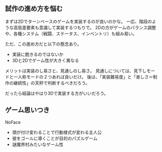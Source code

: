 ## 試作の進め方を悩む

まずは2Dでターンベースのゲームを実装するのが良いのかな。
一応、階段のような高低差要素も意識して実装するつもりで。
2Dの方がゲームのバランス調整や、各種システム（戦闘、ステータス、インベントリ）も組み易い。

ただ、この進め方だと以下の懸念あり。
- 実装に飽きるのではないか
- 3Dと2Dでゲーム性が大きく異なる

メリットは実装のし易さと、見通しのし易さ。
見通しについては、見下しモードと一人称モードの２つあれば良いだけ。
後は、「実装難易度」と「楽しさ＝制作の継続性」の天秤で判断するべきだろう。

だったら結論はやはり3Dで実装する方がいいだろう。

## ゲーム思いつき

NoFace
- 頭が付け変わることで行動様式が変わる主人公
- 彼をゴールに導くことが目的のパズルゲーム
- 謎魔界村みたいなゲーム性

